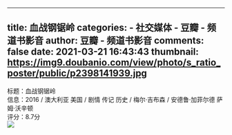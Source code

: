 
---
title: 血战钢锯岭
categories: 
    - 社交媒体
    - 豆瓣 - 频道书影音
author: 豆瓣 - 频道书影音
comments: false
date: 2021-03-21 16:43:43
thumbnail: https://img9.doubanio.com/view/photo/s_ratio_poster/public/p2398141939.jpg
---

<div>   
标题：血战钢锯岭 <br> 信息：2016 / 澳大利亚 美国 / 剧情 传记 历史 / 梅尔·吉布森 / 安德鲁·加菲尔德 萨姆·沃辛顿 <br> 评分：8.7分 <br> <img src="https://img9.doubanio.com/view/photo/s_ratio_poster/public/p2398141939.jpg" referrerpolicy="no-referrer">  
</div>
            